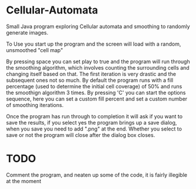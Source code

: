 # Cellular-Automata
Small Java program exploring Cellular automata and smoothing to randomly generate images.

To Use you start up the program and the screen will load with a random, unsmoothed "cell map"

By pressing space you can set play to true and the program will run through the smoothing algorithm, which involves counting the surrounding cells and changing itself based on that. The first iteration is very drastic and the subsequent ones not so much. By default the program runs with a fill percentage (used to determine the initial cell coverage) of 50% and runs the smoothign algorithm 3 times. By pressing 'C' you can start the options sequence, here you can set a custom fill percent and set a custom number of smoothing iterations.

Once the program has run through to completion it will ask if you want to save the results, if you select yes the program brings up a save dialog, when you save you need to add ".png" at the end. Whether you select to save or not the program will close after the dialog box closes.

TODO
====

Comment the program, and neaten up some of the code, it is fairly illegible at the moment
